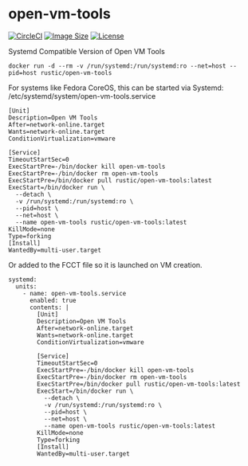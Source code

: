 # open-vm-tools

[![CircleCI](https://dl.circleci.com/status-badge/img/gh/rustic/open-vm-tools/tree/master.svg?style=shield)](https://dl.circleci.com/status-badge/redirect/gh/rustic/open-vm-tools/tree/master)
[![Image Size](https://img.shields.io/docker/image-size/rustic/open-vm-tools/latest)](https://hub.docker.com/repository/docker/rustic/open-vm-tools)
[![License](https://img.shields.io/github/license/rustic/open-vm-tools)](https://hub.docker.com/repository/docker/rustic/open-vm-tools)

Systemd Compatible Version of Open VM Tools

```docker
docker run -d --rm -v /run/systemd:/run/systemd:ro --net=host --pid=host rustic/open-vm-tools
```

For systems like Fedora CoreOS, this can be started via Systemd: /etc/systemd/system/open-vm-tools.service

```shell
[Unit]
Description=Open VM Tools
After=network-online.target
Wants=network-online.target
ConditionVirtualization=vmware

[Service]
TimeoutStartSec=0
ExecStartPre=-/bin/docker kill open-vm-tools
ExecStartPre=-/bin/docker rm open-vm-tools
ExecStartPre=/bin/docker pull rustic/open-vm-tools:latest
ExecStart=/bin/docker run \
  --detach \
  -v /run/systemd:/run/systemd:ro \
  --pid=host \
  --net=host \
  --name open-vm-tools rustic/open-vm-tools:latest
KillMode=none
Type=forking
[Install]
WantedBy=multi-user.target
```

Or added to the FCCT file so it is launched on VM creation.

```shell
systemd:
  units:
    - name: open-vm-tools.service
      enabled: true
      contents: |
        [Unit]
        Description=Open VM Tools
        After=network-online.target
        Wants=network-online.target
        ConditionVirtualization=vmware

        [Service]
        TimeoutStartSec=0
        ExecStartPre=-/bin/docker kill open-vm-tools
        ExecStartPre=-/bin/docker rm open-vm-tools
        ExecStartPre=/bin/docker pull rustic/open-vm-tools:latest
        ExecStart=/bin/docker run \
          --detach \
          -v /run/systemd:/run/systemd:ro \
          --pid=host \
          --net=host \
          --name open-vm-tools rustic/open-vm-tools:latest
        KillMode=none
        Type=forking
        [Install]
        WantedBy=multi-user.target
```
